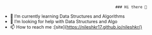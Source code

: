                                                       ### Hi there 👋

<!---
- 🔭I’m currently working on [SITHUB] --{https://github.com/Abhinavkar/SITHUB}--  & Wireless Communication For Everyone
-->

- 🌱 I’m currently learning Data Structures and Algorithms
- 🤔 I’m looking for help with Data Structures and Algo
- 📫 How to reach me :[site]{https://nileshkr17.github.io/nileshkr/}

<!-- GitHub Readme Streak Stats - https://github.com/nileshkr17/github-readme-streak-stats -->
<p align="left">
  <a href="https://github.com/nileshkr17">
    <img title="" alt="" src="https://github-readme-streak-stats.herokuapp.com/?user=nileshkr17&theme=monokai-metallian&hide_border=true"/>
  </a>
  



<p align=" left">
  <a href="https://github.com/nileshkr17">
    <img title="" alt="" src="https://github-readme-stats.vercel.app/api?username=nileshkr17&&show_icons=true&title_color=ffffff&icon_color=bb2acf&text_color=daf7dc&bg_color=151515"/>
  </a>

